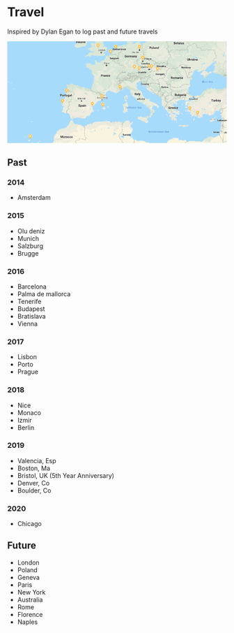 # Travel

Inspired by Dylan Egan to log past and future travels

<img src="map.png">

## Past

### 2014

* Amsterdam

### 2015

* Olu deniz
* Munich
* Salzburg
* Brugge

### 2016

* Barcelona
* Palma de mallorca
* Tenerife
* Budapest
* Bratislava
* Vienna

### 2017

* Lisbon
* Porto
* Prague

### 2018

* Nice
* Monaco
* Izmir
* Berlin

### 2019

* Valencia, Esp
* Boston, Ma
* Bristol, UK  (5th Year Anniversary)
* Denver, Co
* Boulder, Co

### 2020

* Chicago

## Future

* London
* Poland
* Geneva
* Paris
* New York
* Australia
* Rome
* Florence
* Naples
